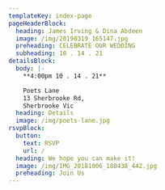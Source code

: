 ```yaml
---
templateKey: index-page
pageHeaderBlock:
  heading: James Irving & Dina Abdeen
  image: /img/20190319_165147.jpg
  preheading: CELEBRATE OUR WEDDING
  subheading: 10 . 14 . 21
detailsBlock:
  body: |-
    **4:00pm 10 . 14 . 21**

    Poets Lane
    13 Sherbrooke Rd, 
    Sherbrooke Vic
  heading: Details
  image: /img/poets-lane.jpg
rsvpBlock:
  button:
    text: RSVP
    url: /
  heading: We hope you can make it!
  image: /img/IMG_20181006_180438_442.jpg
  preheading: Join Us
---
```


